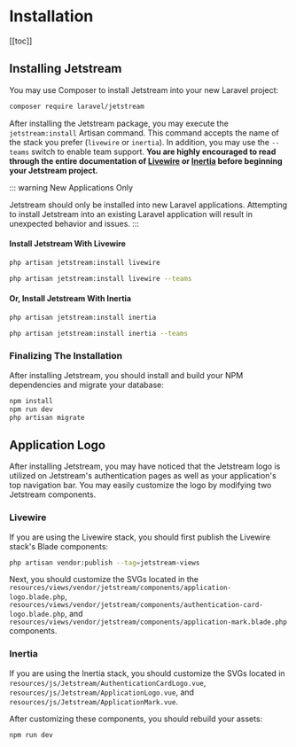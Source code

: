 # Installation

[[toc]]

## Installing Jetstream

You may use Composer to install Jetstream into your new Laravel project:

```bash
composer require laravel/jetstream
```

After installing the Jetstream package, you may execute the `jetstream:install` Artisan command. This command accepts the name of the stack you prefer (`livewire` or `inertia`). In addition, you may use the `--teams` switch to enable team support. **You are highly encouraged to read through the entire documentation of [Livewire](https://laravel-livewire.com) or [Inertia](https://inertiajs.com) before beginning your Jetstream project.**

::: warning New Applications Only

Jetstream should only be installed into new Laravel applications. Attempting to install Jetstream into an existing Laravel application will result in unexpected behavior and issues.
:::

#### Install Jetstream With Livewire

```bash
php artisan jetstream:install livewire

php artisan jetstream:install livewire --teams
```

#### Or, Install Jetstream With Inertia

```bash
php artisan jetstream:install inertia

php artisan jetstream:install inertia --teams
```

### Finalizing The Installation

After installing Jetstream, you should install and build your NPM dependencies and migrate your database:

```bash
npm install
npm run dev
php artisan migrate
```

## Application Logo

After installing Jetstream, you may have noticed that the Jetstream logo is utilized on Jetstream's authentication pages as well as your application's top navigation bar. You may easily customize the logo by modifying two Jetstream components.

### Livewire

If you are using the Livewire stack, you should first publish the Livewire stack's Blade components:

```bash
php artisan vendor:publish --tag=jetstream-views
```

Next, you should customize the SVGs located in the `resources/views/vendor/jetstream/components/application-logo.blade.php`, `resources/views/vendor/jetstream/components/authentication-card-logo.blade.php`, and `resources/views/vendor/jetstream/components/application-mark.blade.php` components.

### Inertia

If you are using the Inertia stack, you should customize the SVGs located in `resources/js/Jetstream/AuthenticationCardLogo.vue`, `resources/js/Jetstream/ApplicationLogo.vue`, and `resources/js/Jetstream/ApplicationMark.vue`.

After customizing these components, you should rebuild your assets:

```bash
npm run dev
```
